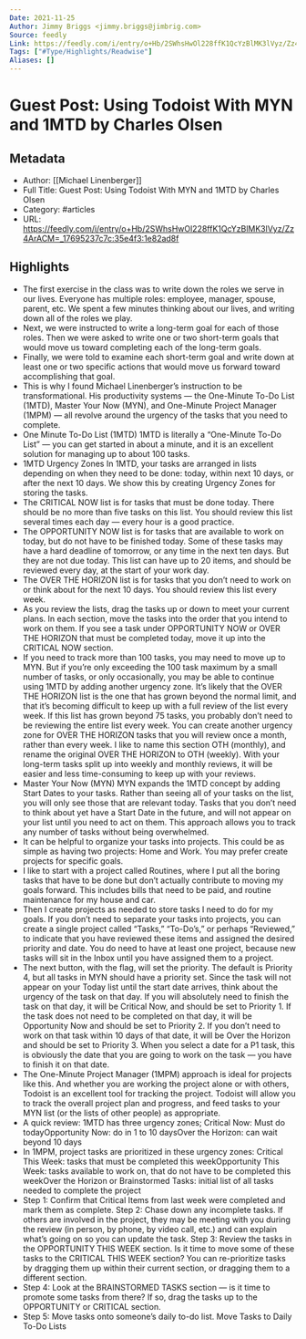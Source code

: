 ```yaml
---
Date: 2021-11-25
Author: Jimmy Briggs <jimmy.briggs@jimbrig.com>
Source: feedly
Link: https://feedly.com/i/entry/o+Hb/2SWhsHwOl228ffK1QcYzBlMK3lVyz/Zz4ArACM=_17695237c7c:35e4f3:1e82ad8f
Tags: ["#Type/Highlights/Readwise"]
Aliases: []
---
```

# Guest Post: Using Todoist With MYN and 1MTD by Charles Olsen

## Metadata
- Author: [[Michael Linenberger]]
- Full Title: Guest Post: Using Todoist With MYN and 1MTD by Charles Olsen
- Category: #articles
- URL: https://feedly.com/i/entry/o+Hb/2SWhsHwOl228ffK1QcYzBlMK3lVyz/Zz4ArACM=_17695237c7c:35e4f3:1e82ad8f

## Highlights
- The first exercise in the class
  was to write down the roles we serve in our lives. Everyone has multiple roles:
  employee, manager, spouse, parent, etc. We spent a few minutes thinking about
  our lives, and writing down all of the roles we play.
- Next, we were instructed to write
  a long-term goal for each of those roles. Then we were asked to write one or
  two short-term goals that would move us toward completing each of the long-term
  goals.
- Finally, we were told to examine
  each short-term goal and write down at least one or two specific actions that
  would move us forward toward accomplishing that goal.
- This is why I found Michael
  Linenberger’s instruction to be transformational. His productivity systems —
  the One-Minute To-Do List (1MTD), Master Your Now (MYN), and One-Minute Project
  Manager (1MPM) — all revolve around the urgency of the tasks that you need to
  complete.
- One Minute To-Do List (1MTD)
  1MTD is literally a “One-Minute To-Do List” — you can get
  started in about a minute, and it is an excellent solution for managing up to
  about 100 tasks.
- 1MTD Urgency Zones
  In 1MTD, your tasks are arranged in lists depending on when
  they need to be done: today, within next 10 days, or after the next 10 days. We
  show this by creating Urgency Zones for storing the tasks.
- The CRITICAL NOW list is for tasks that must be done today.
  There should be no more than five tasks on this list. You should review this
  list several times each day — every hour is a good practice.
- The OPPORTUNITY NOW list is for
  tasks that are available to work on today, but do not have to be finished
  today. Some of these tasks may have a hard deadline of tomorrow, or any time in
  the next ten days. But they are not due today. This list can have up to 20
  items, and should be reviewed every day, at the start of your work day.
- The OVER THE HORIZON list is for
  tasks that you don’t need to work on or think about for the next 10 days. You
  should review this list every week.
- As you review the lists, drag the
  tasks up or down to meet your current plans. In each section, move the tasks
  into the order that you intend to work on them. If you see a task under
  OPPORTUNITY NOW or OVER THE HORIZON that must be completed today, move it up
  into the CRITICAL NOW section.
- If you need to track more than 100 tasks, you may need to
  move up to MYN. But if you’re only exceeding the 100 task maximum by a small
  number of tasks, or only occasionally, you may be able to continue using 1MTD
  by adding another urgency zone.
  It’s likely that the OVER THE
  HORIZON list is the one that has grown beyond the normal limit, and that it’s
  becoming difficult to keep up with a full review of the list every week. If
  this list has grown beyond 75 tasks, you probably don’t need to be reviewing
  the entire list every week.
  You can create another urgency
  zone for OVER THE HORIZON tasks that you will review once a month, rather than
  every week. I like to name this section OTH (monthly), and rename the original OVER THE
  HORIZON to OTH
  (weekly). With your long-term tasks split up into weekly and
  monthly reviews, it will be easier and less time-consuming to keep up with your
  reviews.
- Master Your Now (MYN)
  MYN expands the 1MTD concept by adding Start Dates to your
  tasks. Rather than seeing all of your tasks on the list, you will only see
  those that are relevant today. Tasks that you don’t need to think about yet
  have a Start Date in the future, and will not appear on your list until you
  need to act on them. This approach allows you to track any number of tasks without
  being overwhelmed.
- It can be helpful to organize your tasks into projects. This
  could be as simple as having two projects: Home and Work. You may prefer create
  projects for specific goals.
- I like to start with a project
  called Routines, where I put all the boring tasks that have to be done but
  don’t actually contribute to moving my goals forward. This includes bills that
  need to be paid, and routine maintenance for my house and car.
- Then I create projects as needed
  to store tasks I need to do for my goals. If you don’t need to separate your
  tasks into projects, you can create a single project called “Tasks,” “To-Do’s,”
  or perhaps “Reviewed,” to indicate that you have reviewed these items and
  assigned the desired priority and date. You do need to have at least one
  project, because new tasks will sit in the Inbox until you have assigned them
  to a project.
- The next button, with the flag, will set the priority. The
  default is Priority 4, but all tasks in MYN should have a priority set. Since
  the task will not appear on your Today list until the start date arrives, think
  about the urgency of the task on that day. If you will absolutely need to
  finish the task on that day, it will be Critical Now, and should be set to
  Priority 1.
  If the task does not need to be
  completed on that day, it will be Opportunity Now and should be set to Priority
  2. If you don’t need to work on that task within 10 days of that date, it will
  be Over the Horizon and should be set to Priority 3.
  When you select a date for a P1
  task, this is obviously the date that you are going to work on the task — you
  have to finish it on that date.
- The One-Minute Project Manager (1MPM)
  approach is ideal for projects like this. And whether you are working the
  project alone or with others, Todoist is an excellent tool for tracking the
  project. Todoist will allow you to track the overall project plan and progress,
  and feed tasks to your MYN list (or the lists of other people) as appropriate.
- A quick review: 1MTD has three
  urgency zones;
  Critical Now: Must do todayOpportunity Now: do in 1 to 10 daysOver the Horizon: can wait beyond 10 days
- In 1MPM, project tasks are prioritized in these urgency
  zones:
  Critical This Week: tasks that must be completed
  this weekOpportunity This Week: tasks available to work
  on, that do not have to be completed this weekOver the Horizon or Brainstormed Tasks: initial
  list of all tasks needed to complete the project
- Step 1: Confirm that Critical Items from last week
  were completed and mark them as complete.
  Step 2: Chase down any incomplete tasks. If others
  are involved in the project, they may be meeting with you during the review (in
  person, by phone, by video call, etc.) and can explain what’s going on so you
  can update the task. 
  Step 3: Review the tasks in the OPPORTUNITY THIS
  WEEK section. Is it time to move some of these tasks to the CRITICAL THIS WEEK
  section? You can re-prioritize tasks by dragging them up within their current
  section, or dragging them to a different section.
- Step 4: Look at the BRAINSTORMED TASKS section — is
  it time to promote some tasks from there? If so, drag the tasks up to the
  OPPORTUNITY or CRITICAL section.
- Step 5: Move tasks onto someone’s daily to-do list. 
  Move Tasks to Daily To-Do Lists
